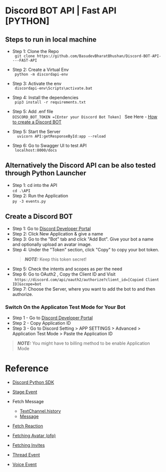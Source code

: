 # Discord BOT API | Fast API [PYTHON]

## Steps to run in local machine

- Step 1: Clone the Repo  
  ` git clone https://github.com/BasudevBharatBhushan/Discord-BOT-API----FAST-API`

- Step 2: Create a Virtual Env  
  ` python -m discordapi-env`

- Step 3: Activate the env  
  ` discordapi-env\Scripts\activate.bat`

- Step 4: Install the dependencies  
  ` pip3 install -r requirements.txt`

- Step 5: Add .enf file  
  `DISCORD_BOT_TOKEN =[Enter your Discord Bot Token] `
  See Here - [How to create a Discord BOT](#create-a-discord-bot)

- Step 5: Start the Server  
  `  uvicorn API:getResponseById:app --reload`

- Step 6: Go to Swagger UI to test API  
  ` localhost:8000/docs`

## Alternatively the Discord API can be also tested through Python Launcher

- Step 1: cd into the API  
  `cd .\API`
- Step 2: Run the Application  
  `py -3 events.py`

## Create a Discord BOT

- Step 1: Go to [Discord Developer Portal](https://discord.com/developers/applications)
- Step 2: Click New Application & give a name
- Step 3: Go to the "Bot" tab and click "Add Bot". Give your bot a name and optionally upload an avatar image.
- Step 4: Under the "Token" section, click "Copy" to copy your bot token.
  > **_NOTE:_** Keep this token secret!
- Step 5: Check the intents and scopes as per the need
- Step 6: Go to OAuth2 , Copy the Client ID and Visit  
  ` https://discord.com/api/oauth2/authorize?client_id=[Copied Client ID]&scope=bot`
- Step 7: Choose the Server, where you want to add the bot to and then authorize.

### Switch On the Applicaton Test Mode for Your Bot

- Step 1 - Go to [Discord Developer Portal](https://discord.com/developers/applications)
- Step 2 - Copy Application ID
- Step 3 - Go to Discord Setting > APP SETTINGS > Advanced > Application Test Mode > Paste the Application ID

> **_NOTE:_** You might have to billing method to be enable Application Mode

# Reference

- [Discord Python SDK](https://discordpy.readthedocs.io/en/stable/index.html)

- [Stage Event](https://discordpy.readthedocs.io/en/latest/api.html?highlight=on_stage_instance_create#discord.on_stage_instance_create)

- Fetch Message

  - [TextChannel.history](https://discordpy.readthedocs.io/en/stable/api.html?highlight=textchannel.history#discord.TextChannel.history)
  - [Message](https://discordpy.readthedocs.io/en/stable/api.html?highlight=discord%20message#discord.Message)

- [Fetch Reaction](https://discordpy.readthedocs.io/en/stable/api.html#discord.Reaction)

- [Fetching Avatar (pfp)](https://discordpy.readthedocs.io/en/stable/api.html?highlight=user%20avatar_url#discord.User.avatar_url)

- [Fetching Invites](https://discordpy.readthedocs.io/en/stable/api.html?highlight=guild%20invites#discord.Guild.invites)

- [Thread Event](https://discordpy.readthedocs.io/en/latest/api.html?highlight=on_thread_join#discord.on_thread_join)

- [Voice Event](https://discordpy.readthedocs.io/en/latest/api.html#discord.on_voice_state_update)
